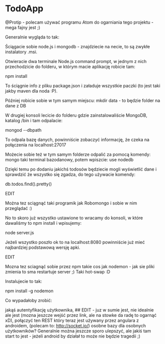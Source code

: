 # TodoApp

@Protip - polecam używać programu Atom do ogarniania tego projektu - mega fajny jest ;)

Generalnie wygląda to tak:

Ściągacie sobie node.js i mongodb - znajdziecie na necie, to są zwykłe instalatory .msi.

Otwieracie dwa terminale Node.js command prompt, w jednym z nich przechodzicie do folderu, w którym macie aplikację robicie tam:

npm install

To ściągnie info z pliku package.json i załaduje wszystkie paczki (to jest taki jakby maven dla noda :P).

Później robicie sobie w tym samym miejscu: mkdir data - to będzie folder na dane z DB

W drugiej konsoli lecicie do folderu gdzie zainstalowaliście MongoDB, katalog /bin i tam odpalacie:

mongod --dbpath

To odpala bazę danych, powinniście zobaczyć informację, że czeka na połączenia na localhost:27017

Możecie sobie też w tym samym folderze odpalić za pomocą komendy: mongo taki terminal bazodanowy, potem wpiszcie: use nodedb

Dzięki temu po dodaniu jakichś todosów będziecie mogli wyświetlić dane i sprawdzić że wszystko się zgadza, do tego używacie komendy:

db.todos.find().pretty()

EDIT

Można tez sciągnąć taki programik jak Robomongo i sobie w nim przeglądać :)

No to skoro już wszystko ustawione to wracamy do konsoli, w które dawaliśmy to npm install i wpisujemy:

node server.js

Jeżeli wszystko poszło ok to na localhost:8080 powinniście już mieć najbardziej podstawową wersję apki.

EDIT

Mozna tez sciagnąć sobie przez npm takie cos jak nodemon - jak sie pliki zmienia to sma restartuje server ;) Taki hot-swap :D

Instalujecie to tak:

npm install -g nodemon

Co wypadałoby zrobić:

jakąś autentyfikację użytkownika, ## EDIT - juz w sumie jest, nie idealnie ale jest (mozna jeszcze wejść przez link, ale na stowke da radę to ogarnąć xD),
połączyć ten REST który teraz jest używany przez angulara z androidem, (polecam to: http://socket.io/)
osobne bazy dla osobnych użytkowników?
Generalnie można jeszcze sporo ulepszyć, ale jakiś tam start to jest - jeżeli android by działał to może nie będzie tragedii ;)
